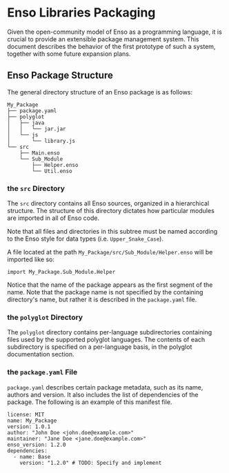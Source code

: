 # Enso Libraries Packaging

Given the open-community model of Enso as a programming language, it is crucial
to provide an extensible package management system.
This document describes the behavior of the first prototype of such a system,
together with some future expansion plans.

## Enso Package Structure

The general directory structure of an Enso package is as follows:

```
My_Package
├── package.yaml
├── polyglot
│   ├── java
│   │   └── jar.jar
│   └── js
│       └── library.js
└── src
    ├── Main.enso
    └── Sub_Module
        ├── Helper.enso
        └── Util.enso
```

### the `src` Directory

The `src` directory contains all Enso sources, organized in a hierarchical
structure. The structure of this directory dictates how particular modules
are imported in all of Enso code.

Note that all files and directories in this subtree must be named according
to the Enso style for data types (i.e. `Upper_Snake_Case`).

A file located at the path `My_Package/src/Sub_Module/Helper.enso` will be
imported like so:

```
import My_Package.Sub_Module.Helper
```
Notice that the name of the package appears as the first segment of the name.
Note that the package name is not specified by the containing directory's name,
but rather it is described in the `package.yaml` file.

### the `polyglot` Directory

The `polyglot` directory contains per-language subdirectories containing files
used by the supported polyglot languages. The contents of each subdirectory is
specified on a per-language basis, in the polyglot documentation section.

### the `package.yaml` File

`package.yaml` describes certain package metadata, such as its name, authors
and version. It also includes the list of dependencies of the package.
The following is an example of this manifest file.

```
license: MIT
name: My_Package
version: 1.0.1
author: "John Doe <john.doe@example.com>"
maintainer: "Jane Doe <jane.doe@example.com>"
enso_version: 1.2.0
dependencies:
  - name: Base
    version: "1.2.0" # TODO: Specify and implement 
```